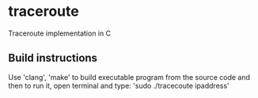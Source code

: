 # traceroute
Traceroute implementation in C
## Build instructions
Use 'clang', 'make' to build executable program from the source code and then to run it, open terminal and type: 'sudo ./tracecoute ipaddress'
